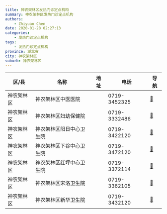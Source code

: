 ```yaml
---
title: 神农架林区发热门诊定点机构
summary: 神农架林区发热门诊定点机构
authors: 
    - Zhiyuan Chen
date: 2020-01-28 02:27:13
categories: 
    - 发热门诊定点机构
tags: 
    - 发热门诊定点机构
province: 湖北省
city: 神农架林区
suburb: 神农架林区
---
```


|  区/县  |  名称  |  地址  |  电话  |  导航  |
|------|-------|------|------|------|
|  神农架林区  |  神农架林区中医医院  |    |  0719-3452325  |  [🧭](https://ditu.amap.com/search?query=神农架林区中医医院)  
|  神农架林区  |  神农架林区妇幼保健院  |    |  0719-3332486  |  [🧭](https://ditu.amap.com/search?query=神农架林区妇幼保健院)  
|  神农架林区  |  神农架林区阳日中心卫生院  |    |  0719-3422120  |  [🧭](https://ditu.amap.com/search?query=神农架林区阳日中心卫生院)  
|  神农架林区  |  神农架林区下谷中心卫生院  |    |  0719-3472120  |  [🧭](https://ditu.amap.com/search?query=神农架林区下谷中心卫生院)  
|  神农架林区  |  神农架林区红坪中心卫生院  |    |  0719-3372114  |  [🧭](https://ditu.amap.com/search?query=神农架林区红坪中心卫生院)  
|  神农架林区  |  神农架林区宋洛卫生院  |    |  0719-3362105  |  [🧭](https://ditu.amap.com/search?query=神农架林区宋洛卫生院)  
|  神农架林区  |  神农架林区新华卫生院  |    |  0719-3432120  |  [🧭](https://ditu.amap.com/search?query=神农架林区新华卫生院)  

